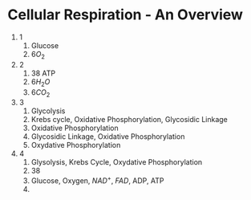# Cellular Respiration - An Overview
1. 1
	1. Glucose
	2. $6O_2$
2. 2
	1. 38 ATP
	2. $6H_2O$
	3. $6CO_2$
3. 3
	1. Glycolysis
	2. Krebs cycle, Oxidative Phosphorylation, Glycosidic Linkage
	3. Oxidative Phosphorylation
	4. Glycosidic Linkage, Oxidative Phosphorylation
	5. Oxydative Phosphorylation
4. 4
	1. Glysolysis, Krebs Cycle, Oxydative Phosphorylation
	2. 38
	3. Glucose, Oxygen, $NAD^+$, $FAD$, ADP, ATP
	4. 